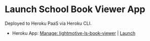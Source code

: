 # Launch School Book Viewer App

Deployed to Heroku PaaS via Heroku CLI.

- Heroku App: [Manage: lightmotive-ls-book-viewer](https://dashboard.heroku.com/apps/lightmotive-ls-book-viewer) | [Launch](https://lightmotive-ls-book-viewer.herokuapp.com/)